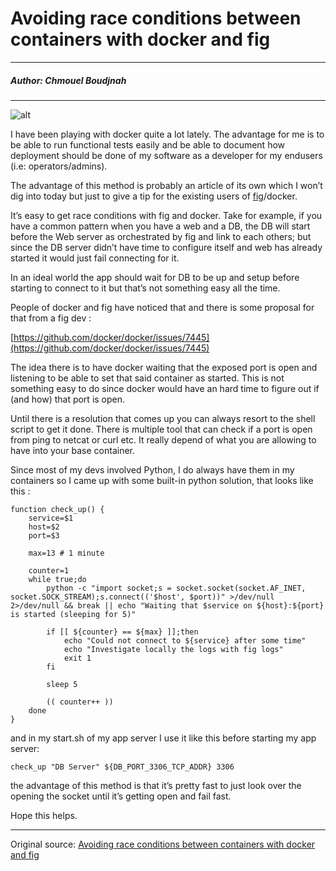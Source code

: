 # Avoiding race conditions between containers with docker and fig

---

##### Author: Chmouel Boudjnah

---


![alt](http://resource.docker.cn/fig.png)

I have been playing with docker quite a lot lately. The advantage for me is to be able to run functional tests easily and be able to document how deployment should be done of my software as a developer for my endusers (i.e: operators/admins).

The advantage of this method is probably an article of its own which I won’t dig into today but just to give a tip for the existing users of [fig](http://fig.sh/)/docker.

It’s easy to get race conditions with fig and docker. Take for example, if you have a common pattern when you have a web and a DB, the DB will start before the Web server as orchestrated by fig and link to each others; but since the DB server didn’t have time to configure itself and web has already started it would just fail connecting for it.

In an ideal world the app should wait for DB to be up and setup before starting to connect to it but that’s not something easy all the time.

People of docker and fig have noticed that and there is some proposal for that from a fig dev :

[https://github.com/docker/docker/issues/7445](https://github.com/docker/docker/issues/7445)

The idea there is to have docker waiting that the exposed port is open and listening to be able to set that said container as started. This is not something easy to do since docker would have an hard time to figure out if (and how) that port is open.

Until there is a resolution that comes up you can always resort to the shell script to get it done. There is multiple tool that can check if a port is open
from ping to netcat or curl etc. It really depend of what you are allowing to have into your base container.

Since most of my devs involved Python, I do always have them in my containers so
I came up with some built-in python solution, that looks like this :

```
function check_up() {
    service=$1
    host=$2
    port=$3
 
    max=13 # 1 minute
 
    counter=1
    while true;do
        python -c "import socket;s = socket.socket(socket.AF_INET, socket.SOCK_STREAM);s.connect(('$host', $port))" >/dev/null 2>/dev/null && break || echo "Waiting that $service on ${host}:${port} is started (sleeping for 5)"
 
        if [[ ${counter} == ${max} ]];then
            echo "Could not connect to ${service} after some time"
            echo "Investigate locally the logs with fig logs"
            exit 1
        fi
 
        sleep 5
 
        (( counter++ ))
    done
}
```

and in my start.sh of my app server I use it like this before starting my app server:

```
check_up "DB Server" ${DB_PORT_3306_TCP_ADDR} 3306
```

the advantage of this method is that it’s pretty fast to just look over the opening the socket until it’s getting open and fail fast.

Hope this helps.

---

Original source: [Avoiding race conditions between containers with docker and fig](http://blog.chmouel.com/2014/11/04/avoiding-race-conditions-between-containers-with-docker-and-fig/)

